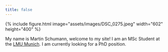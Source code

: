 ```yaml
---
title: false
---
```

{% include figure.html image="assets/images/DSC_0275.jpeg" width="602" height="400" %}

My name is Martin Schumann, welcome to my site! I am an MSc Student at the [LMU Munich](https://www.lmu.de/en/). I am currently looking for a PhD position.
